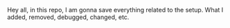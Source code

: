 Hey all, in this repo, I am gonna save everything related to the setup. What I added, removed, debugged, changed, etc.